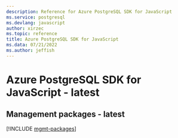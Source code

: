 ```yaml
---
description: Reference for Azure PostgreSQL SDK for JavaScript
ms.service: postgresql
ms.devlang: javascript
author: xirzec
ms.topic: reference
title: Azure PostgreSQL SDK for JavaScript
ms.data: 07/21/2022
ms.author: jeffish
---
```

# Azure PostgreSQL SDK for JavaScript - latest

## Management packages - latest
[!INCLUDE [mgmt-packages](postgresql-mgmt-index.md)]